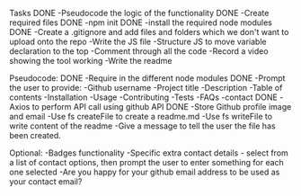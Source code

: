 Tasks
DONE -Pseudocode the logic of the functionality
DONE -Create required files
DONE -npm init
DONE -install the required node modules
DONE -Create a .gitignore and add files and folders which we don't want to upload onto the repo
-Write the JS file
-Structure JS to move variable declaration to the top
-Comment through all the code
-Record a video showing the tool working
-Write the readme


Pseudocode:
DONE -Require in the different node modules
DONE -Prompt the user to provide:
    -Github username
    -Project title
    -Description
    -Table of contents
    -Installation
    -Usage
    -Contributing
    -Tests
    -FAQs
    -contact
DONE -Axios to perform API call using github API
DONE -Store Github profile image and email
-Use fs createFile to create a readme.md
-Use fs writeFile to write content of the readme
-Give a message to tell the user the file has been created.

Optional:
-Badges functionality
-Specific extra contact details - select from a list of contact options, then prompt the user to enter something for each one selected
-Are you happy for your github email address to be used as your contact email?